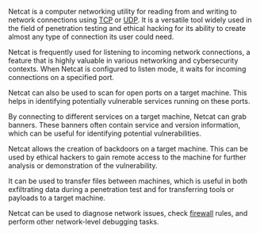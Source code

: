 Netcat is a computer networking utility for reading from and writing to network connections using [TCP]() or [UDP](). It is a versatile tool widely used in the field of penetration testing and ethical hacking for its ability to create almost any type of connection its user could need.

Netcat is frequently used for listening to incoming network connections, a feature that is highly valuable in various networking and cybersecurity contexts. When Netcat is configured to listen mode, it waits for incoming connections on a specified port.

Netcat can also be used to scan for open ports on a target machine. This helps in identifying potentially vulnerable services running on these ports.

By connecting to different services on a target machine, Netcat can grab banners. These banners often contain service and version information, which can be useful for identifying potential vulnerabilities.

Netcat allows the creation of backdoors on a target machine. This can be used by ethical hackers to gain remote access to the machine for further analysis or demonstration of the vulnerability.

It can be used to transfer files between machines, which is useful in both exfiltrating data during a penetration test and for transferring tools or payloads to a target machine.

Netcat can be used to diagnose network issues, check [firewall]() rules, and perform other network-level debugging tasks.